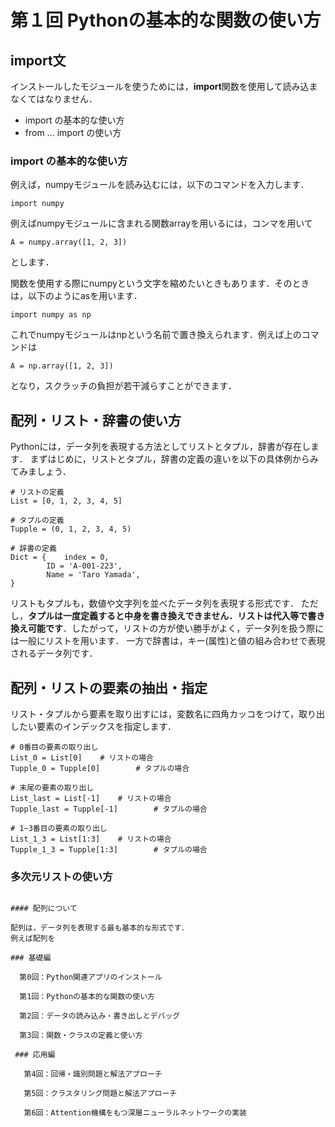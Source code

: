 # 第１回 Pythonの基本的な関数の使い方

## import文

インストールしたモジュールを使うためには，**import**関数を使用して読み込まなくてはなりません．

- import の基本的な使い方
- from ... import の使い方

### import の基本的な使い方

例えば，numpyモジュールを読み込むには，以下のコマンドを入力します．
```@Python
import numpy
```

例えばnumpyモジュールに含まれる関数arrayを用いるには，コンマを用いて
```@Python
A = numpy.array([1, 2, 3])
```
とします．

関数を使用する際にnumpyという文字を縮めたいときもあります．そのときは，以下のようにasを用います．
```@Python
import numpy as np
```
これでnumpyモジュールはnpという名前で置き換えられます．例えば上のコマンドは
```@Python
A = np.array([1, 2, 3])
```
となり，スクラッチの負担が若干減らすことができます．

## 配列・リスト・辞書の使い方

Pythonには，データ列を表現する方法としてリストとタプル，辞書が存在します．
まずはじめに，リストとタプル，辞書の定義の違いを以下の具体例からみてみましょう．

```@Python
# リストの定義
List = [0, 1, 2, 3, 4, 5] 

# タプルの定義
Tupple = (0, 1, 2, 3, 4, 5)

# 辞書の定義
Dict = { 	index = 0,
		ID = 'A-001-223',
		Name = 'Taro Yamada',
}
```

リストもタプルも，数値や文字列を並べたデータ列を表現する形式です．
ただし，**タプルは一度定義すると中身を書き換えできません．リストは代入等で書き換え可能です**．したがって，リストの方が使い勝手がよく，データ列を扱う際には一般にリストを用います．
一方で辞書は，キー(属性)と値の組み合わせで表現されるデータ列です．

## 配列・リストの要素の抽出・指定
リスト・タプルから要素を取り出すには，変数名に四角カッコをつけて，取り出したい要素のインデックスを指定します．
```@Python
# 0番目の要素の取り出し
List_0 = List[0]	# リストの場合
Tupple_0 = Tupple[0]		# タプルの場合

# 末尾の要素の取り出し
List_last = List[-1]	# リストの場合
Tupple_last = Tupple[-1]		# タプルの場合

# 1~3番目の要素の取り出し
List_1_3 = List[1:3]	# リストの場合
Tupple_1_3 = Tupple[1:3]		# タプルの場合
```

### 多次元リストの使い方

```

#### 配列について

配列は，データ列を表現する最も基本的な形式です．
例えば配列を

### 基礎編

  第0回：Python関連アプリのインストール
  
  第1回：Pythonの基本的な関数の使い方
  
  第2回：データの読み込み・書き出しとデバッグ
  
  第3回：関数・クラスの定義と使い方
  
 ### 応用編
   
   第4回：回帰・識別問題と解法アプローチ
   
   第5回：クラスタリング問題と解法アプローチ
   
   第6回：Attention機構をもつ深層ニューラルネットワークの実装
